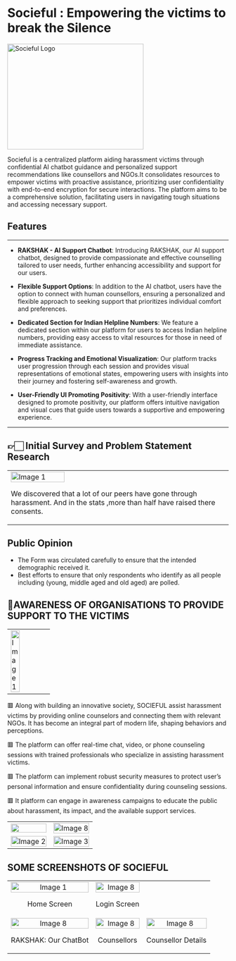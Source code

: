 # Socieful : Empowering the victims to break the Silence

<div style="display: flex;">
  
  <img src="https://i.postimg.cc/ZqZqvDZz/20240117-154846-0000.jpg" alt="Socieful Logo" width="310" height="240">

</div>

Socieful is a centralized platform aiding harassment victims through confidential AI chatbot guidance and personalized support recommendations like counsellors and NGOs.It consolidates resources to empower victims with proactive assistance, prioritizing user confidentiality with end-to-end encryption for secure interactions. The platform aims to be a comprehensive solution, facilitating users in navigating tough situations and accessing necessary support.

## Features

<hr>

- **RAKSHAK - AI Support Chatbot**: Introducing RAKSHAK, our AI support chatbot, designed to provide compassionate and effective counselling tailored to user needs, further enhancing accessibility and support for our users.

- **Flexible Support Options**: In addition to the AI chatbot, users have the option to connect with human counsellors, ensuring a personalized and flexible approach to seeking support that prioritizes individual comfort and preferences.

- **Dedicated Section for Indian Helpline Numbers**: We feature a dedicated section within our platform for users to access Indian helpline numbers, providing easy access to vital resources for those in need of immediate assistance.

- **Progress Tracking and Emotional Visualization**: Our platform tracks user progression through each session and provides visual representations of emotional states, empowering users with insights into their journey and fostering self-awareness and growth.

- **User-Friendly UI Promoting Positivity**: With a user-friendly interface designed to promote positivity, our platform offers intuitive navigation and visual cues that guide users towards a supportive and empowering experience.

<hr>

## 👉🏻 Initial Survey and Problem Statement Research

<table style="width: 100%;">
  <tr>
    <td>
      <img src="https://i.postimg.cc/hj3PrMjR/Screenshot-2024-02-21-225931.png" alt="Image 1" style="width: 50%;">
      <p> </p>
      <p> We discovered that a lot of our peers have gone through harassment. And in the stats ,more than half have raised there consents. </p>
    </td>
  </tr>
</table>

##  Public Opinion

- The Form was circulated carefully to ensure that the intended demographic received it.
- Best efforts to ensure that only respondents who identify as all people including (young, middle aged and old aged) are polled.

## 🔴AWARENESS OF ORGANISATIONS TO PROVIDE SUPPORT TO THE VICTIMS

<table style="width: 100%;">
  <tr>
    <td>
      <img src="https://i.postimg.cc/2y89zFFy/Screenshot-2024-02-21-230104.png" alt="Image 1" style="width: 50%;">
    </td>
  </tr>
</table>

<table style="width: 100%;">
  <tr>
    <p>🟥 Along with building an innovative society, SOCIEFUL assist harassment victims by providing online counselors and connecting them with relevant NGOs. It has become an integral part of modern life, shaping behaviors and perceptions. </p>
    <p>🟥 The platform can offer real-time chat, video, or phone counseling sessions with trained professionals who specialize in assisting harassment victims.</p>
    <p>🟥 The platform can implement robust security measures to protect user’s personal information and ensure confidentiality during counseling sessions.</p>
    <p>🟥 It platform can engage in awareness campaigns to educate the public about harassment, its impact, and the available support services.</p>
      <td>
      <img src="https://i.postimg.cc/NfjZYYpD/Screenshot-2024-02-21-230045.png" style="width: 100%;">
    </td>
    <td>
      <img src="https://i.postimg.cc/RZVSjjHx/Screenshot-2024-02-21-230014.png" alt="Image 8" style="width: 100%;">
    </td>
  </tr>
  <tr> 
    <td style="text-align: center;">
      <img src="https://i.postimg.cc/TP3KJK9m/Screenshot-2024-02-21-230003.png" alt="Image 2" style="width: 100%;">  
    </td>
    <td style="text-align: center;">
      <img src="https://i.postimg.cc/tRKVGCqQ/Screenshot-2024-02-21-225951.png" alt="Image 3" style="width: 100%;">
    </td>

    
</tr>
</table>


## SOME SCREENSHOTS OF SOCIEFUL

<table style="width: 100%;">
  <tr>
    <td style="text-align: center;">
      <img src="https://i.postimg.cc/CxVDW6dw/Screenshot-20240219-215412.jpg" alt="Image 1" style="width: 100%;">
      <p>Home Screen</p>
    </td>
    <td style="text-align: center;">
      <img src="https://i.postimg.cc/0QZcQ1MG/Screenshot-20240219-215422.jpg" alt="Image 8" style="width: 100%;">
      <p>Login Screen</p>
    </td>
  </tr>
    <td style="text-align: center;">
      <img src="https://i.postimg.cc/Qdy9JXwY/Whats-App-Image-2024-02-21-at-00-15-32-20cf5924.jpg" alt="Image 8" style="width: 100%;">
      <p>RAKSHAK: Our ChatBot</p>
    </td>
    <td style="text-align: center;">
      <img src="https://i.postimg.cc/cLr6HpCR/Whats-App-Image-2024-02-21-at-00-15-31-3e1dfacd.jpg" alt="Image 8" style="width: 100%;">
      <p>Counsellors</p>
    </td>
    <td style="text-align: center;">
      <img src="https://i.postimg.cc/Hx2T3zjW/Whats-App-Image-2024-02-21-at-00-15-30-92c48032.jpg" alt="Image 8" style="width: 100%;">
      <p>Counsellor Details</p>
    </td>
    
  </tr>
</table>
